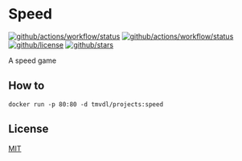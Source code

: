 # Speed

[![github/actions/workflow/status](https://img.shields.io/github/actions/workflow/status/brtmvdl/speed/docker-push.yml?label=docker)](https://img.shields.io/github/actions/workflow/status/brtmvdl/speed/docker-push.yml) [![github/actions/workflow/status](https://img.shields.io/github/actions/workflow/status/brtmvdl/speed/github-release.yml?label=artifacts)](https://img.shields.io/github/actions/workflow/status/brtmvdl/speed/github-release.yml) [![github/license](https://img.shields.io/github/license/brtmvdl/speed)](https://img.shields.io/github/license/brtmvdl/speed) [![github/stars](https://img.shields.io/github/stars/brtmvdl/speed?style=social)](https://img.shields.io/github/stars/brtmvdl/antify?style=social)

A speed game

## How to

```
docker run -p 80:80 -d tmvdl/projects:speed
```

## License

[MIT](./LICENSE)
